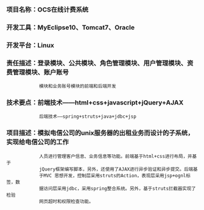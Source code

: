 ###   项目名称：OCS在线计费系统
###   开发工具：MyEclipse10、Tomcat7、Oracle
###   开发平台：Linux
###   责任描述：登录模块、公共模块、角色管理模块、用户管理模块、资费管理模块、账户账号
                模块和业务账号模块的前端和后端开发
###   技术要点：前端技术——html+css+javascript+jQuery+AJAX
                后端技术——spring+struts+java+jdbc+jsp
###   项目描述：模拟电信公司的unix服务器的出租业务而设计的子系统，实现给电信公司的工作
                人员进行管理客户信息、业务信息等功能。前端基于html+css进行布局，并基于
                jQuery框架编写脚本，另外，还使用了AJAX进行异步验证和异步提交。后端基
                于MVC 思想开发，控制层采用struts的Action，表现层采用jsp+ognl标签，数
                据访问层采用jdbc，采用spring整合系统。另外，基于struts拦截器实现了检验
                网页超时和权限检查功能。
